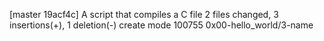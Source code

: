 [master 19acf4c] A script that compiles a C file
 2 files changed, 3 insertions(+), 1 deletion(-)
 create mode 100755 0x00-hello_world/3-name
